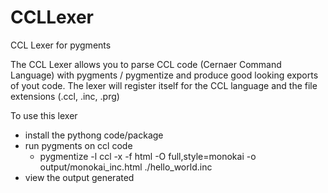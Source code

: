 # CCLLexer
CCL Lexer for pygments

The CCL Lexer allows you to parse CCL code (Cernaer Command Language) with pygments / pygmentize and produce good looking exports of yout code. The lexer will register itself for the CCL language and the file extensions (.ccl, .inc, .prg)

To use this lexer
* install the pythong code/package
* run pygments on ccl code
    * pygmentize -l ccl -x -f html -O full,style=monokai -o output/monokai_inc.html ./hello_world.inc
* view the output generated